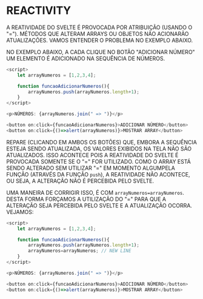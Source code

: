 # REACTIVITY

A REATIVIDADE DO SVELTE É PROVOCADA POR ATRIBUIÇÃO (USANDO O "="). MÉTODOS QUE ALTERAM ARRAYS OU OBJETOS NÃO ACIONARÃO ATUALIZAÇÕES. VAMOS ENTENDER O PROBLEMA NO EXEMPLO ABAIXO.

NO EXEMPLO ABAIXO, A CADA CLIQUE NO BOTÃO "ADICIONAR NÚMERO" UM ELEMENTO É ADICIONADO NA SEQUÊNCIA DE NÚMEROS.

```javascript
<script>
    let arrayNumeros = [1,2,3,4];

    function funcaoAdicionarNumeros(){
        arrayNumeros.push(arrayNumeros.length+1);
    }
</script>

<p>NÚMEROS: {arrayNumeros.join(" => ")}</p>

<button on:click={funcaoAdicionarNumeros}>ADICIONAR NÚMERO</button>
<button on:click={()=>alert(arrayNumeros)}>MOSTRAR ARRAY</button>
```

REPARE (CLICANDO EM AMBOS OS BOTÕES) QUE, EMBORA A SEQUÊNCIA ESTEJA SENDO ATUALIZADA, OS VALORES EXIBIDOS NA TELA NÃO SÃO ATUALIZADOS. ISSO ACONTECE POIS A REATIVIDADE DO SVELTE É PROVOCADA SOMENTE SE O "=" FOR UTILIZADO. COMO O ARRAY ESTÁ SENDO ALTERADO SEM UTILIZAR "=" EM MOMENTO ALGUMPELA FUNÇÃO (ATRAVÉS DA FUNÇÃO `push`), A REATIVIDADE NÃO ACONTECE, OU SEJA, A ALTERAÇÃO NÃO É PERCEBIDA PELO SVELTE.

UMA MANEIRA DE CORRIGIR ISSO, É COM `arrayNumeros=arrayNumeros`. DESTA FORMA FORÇAMOS A UTILIZAÇÃO DO "=" PARA QUE A ALTERAÇÃO SEJA PERCEBIDA PELO SVELTE E A ATUALIZAÇÃO OCORRA. VEJAMOS:

```javascript
<script>
    let arrayNumeros = [1,2,3,4];

    function funcaoAdicionarNumeros(){
        arrayNumeros.push(arrayNumeros.length+1);
        arrayNumeros=arrayNumeros; // NEW LINE
    }
</script>

<p>NÚMEROS: {arrayNumeros.join(" => ")}</p>

<button on:click={funcaoAdicionarNumeros}>ADICIONAR NÚMERO</button>
<button on:click={()=>alert(arrayNumeros)}>MOSTRAR ARRAY</button>
```
